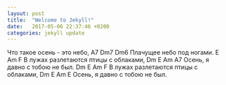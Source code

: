 ```yaml
---
layout: post
title:  "Welcome to Jekyll!"
date:   2017-05-06 22:37:46 +0200
categories: jekyll update
---
```

Что такое осень - это небо,
A7                  Dm7 Dm6
Плачущее небо под ногами.
             E      Am          F
В лужах разлетаются птицы с облаками,
Dm          E          Am      A7
Осень, я давно с тобою не был.
  Dm         E       Am         F
В лужах разлетаются птицы с облаками,
Dm          E          Am      E
Осень, я давно с тобою не был.
